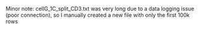 Minor note:
cellG_1C_split_CD3.txt was very long due to a data logging issue (poor connection), so I manually created a new file with only the first 100k rows